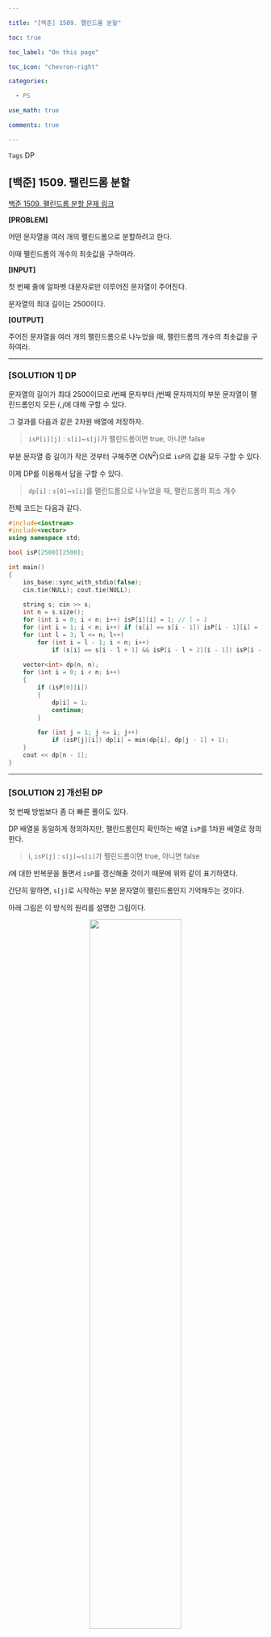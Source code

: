 ```yaml
---

title: "[백준] 1509. 팰린드롬 분할"

toc: true

toc_label: "On this page"

toc_icon: "chevron-right"

categories:

  - PS

use_math: true

comments: true

---
```


`Tags` DP

## [백준] 1509. 팰린드롬 분할

[백준 1509. 팰린드롬 분할 문제 링크](https://www.acmicpc.net/problem/1509)

**[PROBLEM]**

어떤 문자열을 여러 개의 팰린드롬으로 분할하려고 한다.

이때 팰린드롬의 개수의 최솟값을 구하여라.

**[INPUT]**

첫 번째 줄에 알파벳 대문자로만 이루어진 문자열이 주어진다.

문자열의 최대 길이는 $2500$이다.

**[OUTPUT]**

주어진 문자열을 여러 개의 팰린드롬으로 나누었을 때, 팰린드롬의 개수의 최솟값을 구하여라.

---

### [SOLUTION 1] DP

문자열의 길이가 최대 $2500$이므로 $i$번째 문자부터 $j$번째 문자까지의 부분 문자열이 팰린드롬인지 모든 $i, j$에 대해 구할 수 있다.

그 결과를 다음과 같은 2차원 배열에 저장하자.

> `isP[i][j]` : `s[i]`~`s[j]`가 팰린드롬이면 true, 아니면 false

부분 문자열 중 길이가 작은 것부터 구해주면 $O(N^2)$으로 `isP`의 값을 모두 구할 수 있다.

이제 DP를 이용해서 답을 구할 수 있다.

> `dp[i]` : `s[0]`~`s[i]`를 팰린드롬으로 나누었을 때, 팰린드롬의 최소 개수

전체 코드는 다음과 같다.

```cpp
#include<iostream>
#include<vector>
using namespace std;

bool isP[2500][2500];

int main()
{
    ios_base::sync_with_stdio(false);
    cin.tie(NULL); cout.tie(NULL);
    
    string s; cin >> s;
    int n = s.size();
    for (int i = 0; i < n; i++) isP[i][i] = 1; // l = 1
    for (int i = 1; i < n; i++) if (s[i] == s[i - 1]) isP[i - 1][i] = 1; // l = 2
    for (int l = 3; l <= n; l++)
        for (int i = l - 1; i < n; i++)
            if (s[i] == s[i - l + 1] && isP[i - l + 2][i - 1]) isP[i - l + 1][i] = 1;
    
    vector<int> dp(n, n);
    for (int i = 0; i < n; i++)
    {
        if (isP[0][i])
        {
            dp[i] = 1;
            continue;
        }
        
        for (int j = 1; j <= i; j++)
            if (isP[j][i]) dp[i] = min(dp[i], dp[j - 1] + 1);
    }
    cout << dp[n - 1];
}
```

---

### [SOLUTION 2] 개선된 DP

첫 번째 방법보다 좀 더 빠른 풀이도 있다.

DP 배열을 동일하게 정의하지만, 팰린드롬인지 확인하는 배열 `isP`를 1차원 배열로 정의한다.

> i, `isP[j]` : `s[j]`~`s[i]`가 펠린드롬이면 true, 아니면 false

$i$에 대한 반복문을 돌면서 `isP`를 갱신해줄 것이기 때문에 위와 같이 표기하였다.

간단히 말하면, `s[j]`로 시작하는 부분 문자열이 팰린드롬인지 기억해두는 것이다.

아래 그림은 이 방식의 원리를 설명한 그림이다.

<center><img src="" width="60%" height="60%"></center>

```cpp
#include<iostream>
#include<vector>
using namespace std;

int main()
{
    ios_base::sync_with_stdio(false);
    cin.tie(NULL); cout.tie(NULL);
    
    string s; cin >> s;
    s = " " + s;
    int n = s.size();
    vector<int> dp(n, n); // dp[i]: s[1]~s[i]의 최소 펠린드롬 분할
    vector<bool> isP(n, 0); // i, isP[j]: s[j]~s[i]가 펠린드롬이면 1, 아니면 0
    
    dp[0] = 0;
    for (int i = 1; i < n; i++)
    {
        for (int j = 1; j <= i; j++)
        {
            if (s[i] == s[j] && (isP[j + 1] || i - j <= 1))
            {
                isP[j] = 1;
                dp[i] = min(dp[i], dp[j - 1] + 1);
            }
            else isP[j] = 0;
        }
    }
    cout << dp[n - 1];
}
```

